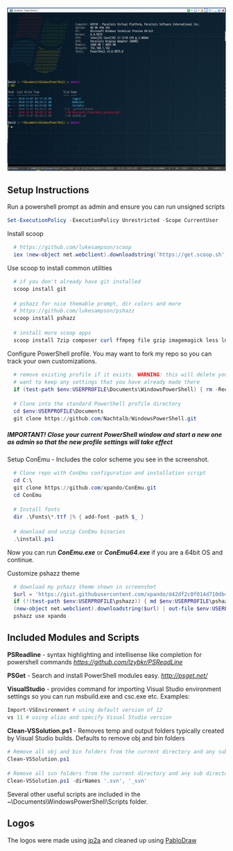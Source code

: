![ScreenShot](https://raw.githubusercontent.com/xpando/screenshots/master/PowerShell/Powershell.png)

## Setup Instructions

Run a powershell prompt as admin and ensure you can run unsigned scripts

```Powershell
Set-ExecutionPolicy -ExecutionPolicy Unrestricted -Scope CurrentUser
```

Install scoop

```PowerShell
  # https://github.com/lukesampson/scoop
  iex (new-object net.webclient).downloadstring('https://get.scoop.sh')
```

Use scoop to install common utilities

```PowerShell
  # if you don't already have git installed
  scoop install git

  # pshazz for nice themable prompt, dir colors and more
  # https://github.com/lukesampson/pshazz
  scoop install pshazz

  # install more scoop apps
  scoop install 7zip composer curl ffmpeg file gzip imagemagick less ln nano php rsync ruby sqlite sudo touch unrar unzip vim vimtutor wget which youtube-dl zip
```

Configure PowerShell profile. You may want to fork my repo so you can track your own customizations.

``` PowerShell
  # remove existing profile if it exists. WARNING: this will delete your existing profile. Backup your existing profile first if you
  # want to keep any settings that you have already made there
  if (test-path $env:USERPROFILE\Documents\WindowsPowerShell) { rm -Recurse -Force $env:USERPROFILE\Documents\WindowsPowerShell }

  # Clone into the standard PowerShell profile directory
  cd $env:USERPROFILE\Documents
  git clone https://github.com/Nachtalb/WindowsPowerShell.git
```

##### IMPORTANT! Close your current PowerShell window and start a new one as admin so that the new profile settings will take effect

Setup ConEmu - Includes the color scheme you see in the screenshot.

```PowerShell
  # Clone repo with ConEmu configuration and installation script
  cd C:\
  git clone https://github.com/xpando/ConEmu.git
  cd ConEmu

  # Install fonts
  dir .\Fonts\*.ttf |% { add-font -path $_ }

  # download and unzip ConEmu binaries
  .\install.ps1
```

Now you can run **_ConEmu.exe_** or **_ConEmu64.exe_** if you are a 64bit OS and continue.

Customize pshazz theme

```PowerShell
  # download my pshazz theme shown in screenshot
  $url = 'https://gist.githubusercontent.com/xpando/d42df2c0f014d710db42/raw/cce3f6ca874bd18d316bca946bda34a2bd1efe43/xpando.json'
  if (!(test-path $env:USERPROFILE\pshazz)) { md $env:USERPROFILE\pshazz}
  (new-object net.webclient).downloadstring($url) | out-file $env:USERPROFILE\pshazz\xpando.json
  pshazz use xpando
```

## Included Modules and Scripts

**PSReadline** - syntax highlighting and intellisense like completion for powershell commands
_https://github.com/lzybkr/PSReadLine_

**PSGet** - Search and install PowerShell modules easy.
_http://psget.net/_

**VisualStudio** - provides command for importing Visual Studio environment settings so you can run msbuild.exe and csc.exe etc.
Examples:

```PowerShell
Import-VSEnvironment # using default version of 12
vs 11 # using alias and specify Visual Studio version
```
**Clean-VSSolution.ps1** - Removes temp and output folders typically created by Visual Studio builds. Defaults to remove obj and bin folders

```PowerShell
# Remove all obj and bin folders from the current directory and any sub directories
Clean-VSSolution.ps1

# Remove all svn folders from the current directory and any sub directories
Clean-VSSolution.ps1 -dirNames '.svn', '_svn'
```

Several other useful scripts are included in the ~\Documents\WindowsPowerShell\Scripts folder.

## Logos

The logos were made using [jp2a](http://csl.name/jp2a/) and cleaned up using [PabloDraw](http://picoe.ca/products/pablodraw/)
